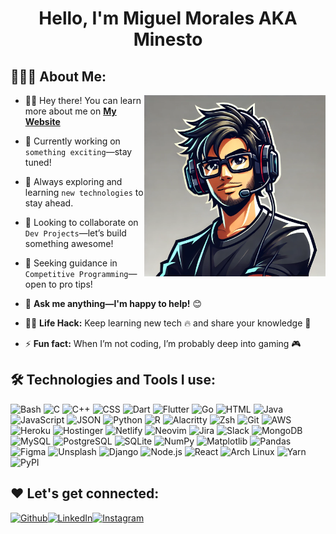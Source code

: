 <h1 align="center">Hello, I'm Miguel Morales AKA Minesto</h1>


## 👨🏻‍💻 About Me:

<img  src="./avatar.png" height="290px" align="right" />

- 🙋‍♂️ Hey there! You can learn more about me on **[My Website]()**  

- 🔭 Currently working on `something exciting`—stay tuned!  

- 🌱 Always exploring and learning `new technologies` to stay ahead.  

- 👯 Looking to collaborate on `Dev Projects`—let’s build something awesome!  

- 🤔 Seeking guidance in `Competitive Programming`—open to pro tips!  

- 💬 **Ask me anything—I'm happy to help!** 😊  

- 👨‍💻 **Life Hack:** Keep learning new tech 🔥 and share your knowledge 🎉  

- ⚡ **Fun fact:** When I’m not coding, I’m probably deep into gaming 🎮  

## 🛠️ Technologies and Tools I use:

<p>
<img alt="Bash" src="https://img.shields.io/badge/Bash-4EAA25?logo=gnubash&logoColor=fff" height="25px"/>
<img alt="C" src="https://img.shields.io/badge/C-00599C?logo=c&logoColor=white" height="25px"/>
<img alt="C++" src="https://img.shields.io/badge/C++-%2300599C.svg?logo=c%2B%2B&logoColor=white" height="25px"/>
<img alt="CSS" src="https://img.shields.io/badge/CSS-1572B6?logo=css3&logoColor=fff" height="25px"/>
<img alt="Dart" src="https://img.shields.io/badge/Dart-%230175C2.svg?logo=dart&logoColor=white" height="25px"/>
<img alt="Flutter" src="https://img.shields.io/badge/Flutter-02569B?logo=flutter&logoColor=fff" height="25px"/>
<img alt="Go" src="https://img.shields.io/badge/Go-%2300ADD8.svg?&logo=go&logoColor=white" height="25px"/>
<img alt="HTML" src="https://img.shields.io/badge/HTML-%23E34F26.svg?logo=html5&logoColor=white" height="25px"/>
<img alt="Java" src="https://img.shields.io/badge/Java-%23ED8B00.svg?logo=openjdk&logoColor=white" height="25px"/>
<img alt="JavaScript" src="https://img.shields.io/badge/JavaScript-F7DF1E?logo=javascript&logoColor=000" height="25px"/>
<img alt="JSON" src="https://img.shields.io/badge/JSON-000?logo=json&logoColor=fff" height="25px"/>
<img alt="Python" src="https://img.shields.io/badge/Python-3776AB?logo=python&logoColor=fff" height="25px"/>
<img alt="R" src="https://img.shields.io/badge/R-%23276DC3.svg?logo=r&logoColor=white" height="25px"/>
<img alt="Alacritty" src="https://img.shields.io/badge/Alacritty-F46D01?logo=alacritty&logoColor=fff" height="25px"/>
<img alt="Zsh" src="https://img.shields.io/badge/Zsh-F15A24?logo=zsh&logoColor=fff" height="25px"/>
<img alt="Git" src="https://img.shields.io/badge/Git-F05032?logo=git&logoColor=fff" height="25px"/>
<img alt="AWS" src="https://img.shields.io/badge/AWS-%23FF9900.svg?logo=amazon-web-services&logoColor=white" height="25px"/>
<img alt="Heroku" src="https://img.shields.io/badge/Heroku-430098?logo=heroku&logoColor=fffe" height="25px"/>
<img alt="Hostinger" src="https://img.shields.io/badge/Hostinger-673DE6?logo=hostinger&logoColor=fff" height="25px"/>
<img alt="Netlify" src="https://img.shields.io/badge/Netlify-%23000000.svg?logo=netlify&logoColor=%2300C7B7" height="25px"/>
<img alt="Neovim" src="https://img.shields.io/badge/Neovim-57A143?logo=neovim&logoColor=fff" height="25px"/>
<img alt="Jira" src="https://img.shields.io/badge/Jira-0052CC?logo=jira&logoColor=fff" height="25px"/>
<img alt="Slack" src="https://img.shields.io/badge/Slack-4A154B?logo=slack&logoColor=fff" height="25px"/>
<img alt="MongoDB" src="https://img.shields.io/badge/MongoDB-%234ea94b.svg?logo=mongodb&logoColor=white" height="25px"/>
<img alt="MySQL" src="https://img.shields.io/badge/MySQL-4479A1?logo=mysql&logoColor=fff" height="25px"/>
<img alt="PostgreSQL" src="https://img.shields.io/badge/Postgres-%23316192.svg?logo=postgresql&logoColor=white" height="25px"/>
<img alt="SQLite" src="https://img.shields.io/badge/SQLite-%2307405e.svg?logo=sqlite&logoColor=white" height="25px"/>
<img alt="NumPy" src="https://img.shields.io/badge/NumPy-4DABCF?logo=numpy&logoColor=fff" height="25px"/>
<img alt="Matplotlib" src="https://custom-icon-badges.demolab.com/badge/Matplotlib-71D291?logo=matplotlib&logoColor=fff" height="25px"/>
<img alt="Pandas" src="https://img.shields.io/badge/Pandas-150458?logo=pandas&logoColor=fff" height="25px"/>
<img alt="Figma" src="https://img.shields.io/badge/Figma-F24E1E?logo=figma&logoColor=white" height="25px"/>
<img alt="Unsplash" src="https://img.shields.io/badge/Unsplash-000000?logo=Unsplash&logoColor=white" height="25px"/>
<img alt="Django" src="https://img.shields.io/badge/Django-%23092E20.svg?logo=django&logoColor=white" height="25px"/>
<img alt="Node.js" src="https://img.shields.io/badge/Node.js-6DA55F?logo=node.js&logoColor=white" height="25px"/>
<img alt="React" src="https://img.shields.io/badge/React-%2320232a.svg?logo=react&logoColor=%2361DAFB" height="25px"/>
<img alt="Arch Linux" src="https://img.shields.io/badge/Arch%20Linux-1793D1?logo=arch-linux&logoColor=fff" height="25px"/>
<img alt="Yarn" src="https://img.shields.io/badge/Yarn-2C8EBB?logo=yarn&logoColor=fff" height="25px"/>
<img alt="PyPI" src="https://img.shields.io/badge/PyPI-3775A9?logo=pypi&logoColor=fff" height="25px"/>

</p>

## ❤️ Let's get connected:

<p><a href="https:///" target="_blank"><img alt="Github" src="https://img.shields.io/badge/minesto.pro-9146FF.svg?&style=for-the-badge&logo=appveyor&logoColor=white" height="30px" /></a><a href="https://www.linkedin.com/in/miguele-moralesm/" target="_blank"><img alt="LinkedIn" src="https://img.shields.io/badge/linkedin-%230077B5.svg?&style=for-the-badge&logo=linkedin&logoColor=white"  height="30px"/></a><a href="https://www.instagram.com/miguel23m98/" target="_blank"><img alt="Instagram" src="https://img.shields.io/badge/Instagram-E4405F?style=for-the-badge&logo=instagram&logoColor=white"  height="30px"/></a>
</p>

